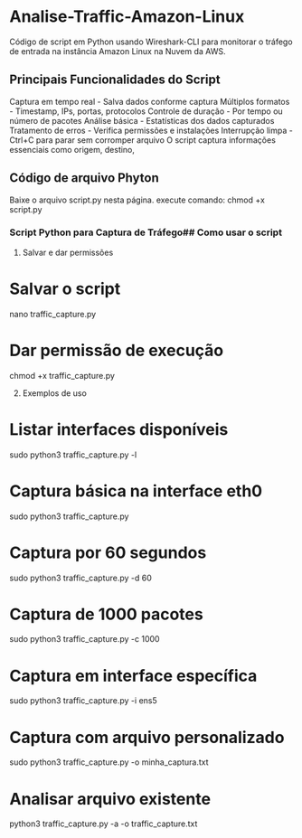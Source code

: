 # Analise-Traffic-Amazon-Linux
Código de script em Python usando Wireshark-CLI para monitorar o tráfego de entrada na instância Amazon Linux na Nuvem da AWS.

## Principais Funcionalidades do Script
Captura em tempo real - Salva dados conforme captura
Múltiplos formatos - Timestamp, IPs, portas, protocolos
Controle de duração - Por tempo ou número de pacotes
Análise básica - Estatísticas dos dados capturados
Tratamento de erros - Verifica permissões e instalações
Interrupção limpa - Ctrl+C para parar sem corromper arquivo
O script captura informações essenciais como origem, destino, 

## Código de arquivo Phyton

Baixe o arquivo script.py nesta página.
execute comando:
chmod +x script.py

### Script Python para Captura de Tráfego## Como usar o script
1. Salvar e dar permissões
# Salvar o script
nano traffic_capture.py

# Dar permissão de execução
chmod +x traffic_capture.py

2. Exemplos de uso
# Listar interfaces disponíveis
sudo python3 traffic_capture.py -l

# Captura básica na interface eth0
sudo python3 traffic_capture.py

# Captura por 60 segundos
sudo python3 traffic_capture.py -d 60

# Captura de 1000 pacotes
sudo python3 traffic_capture.py -c 1000

# Captura em interface específica
sudo python3 traffic_capture.py -i ens5

# Captura com arquivo personalizado
sudo python3 traffic_capture.py -o minha_captura.txt

# Analisar arquivo existente
python3 traffic_capture.py -a -o traffic_capture.txt
